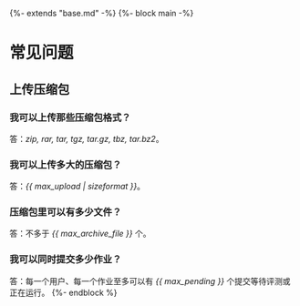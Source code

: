 {%- extends "base.md" -%}
{%- block main -%}
# 常见问题

## 上传压缩包

### 我可以上传那些压缩包格式？

答：_zip, rar, tar, tgz, tar.gz, tbz, tar.bz2_。

### 我可以上传多大的压缩包？

答：_{{ max_upload | sizeformat }}_。

### 压缩包里可以有多少文件？

答：不多于 _{{ max_archive_file }}_ 个。

### 我可以同时提交多少作业？

答：每一个用户、每一个作业至多可以有 _{{ max_pending }}_ 个提交等待评测或正在运行。
{%- endblock %}